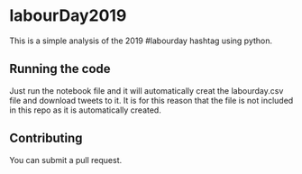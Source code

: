 # labourDay2019
This is a simple analysis of the 2019 #labourday hashtag using python.

## Running the code
Just run the notebook file and it will automatically creat the labourday.csv file and download tweets to it. It is for this reason that the file is not included in this repo as it is automatically created.

## Contributing
You can submit a pull request.
